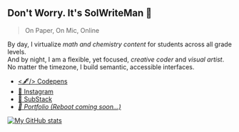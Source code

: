 ## Don't Worry. It's SolWriteMan :wave: 
> On Paper, On Mic, Online

By day, I virtualize _math and chemistry content_ for students across all grade levels.<br>
And by night, I am a flexible, yet focused, _creative coder_ and _visual artist_.<br>
No matter the timezone, I build semantic, accessible interfaces.

- [<🖋️/> Codepens](https://codepen.io/zemposPen)
- [📸 Instagram](https://www.instagram.com/solwriteman/)
- [🧡 SubStack](https://solwriteman.substack.com/)
- [_📂 Portfolio (Reboot coming soon...)_](https://solomonzelenko.dev/) 

[![My GitHub stats](https://github-readme-stats.vercel.app/api?username=zempo)](https://github.com/anuraghazra/github-readme-stats)
